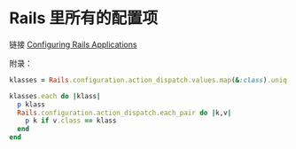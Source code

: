 # Rails 里所有的配置项

链接 [Configuring Rails Applications](http://edgeguides.rubyonrails.org/configuring.html)

附录：

```ruby
klasses = Rails.configuration.action_dispatch.values.map(&:class).uniq

klasses.each do |klass|
  p klass
  Rails.configuration.action_dispatch.each_pair do |k,v|
    p k if v.class == klass
  end
end
```
